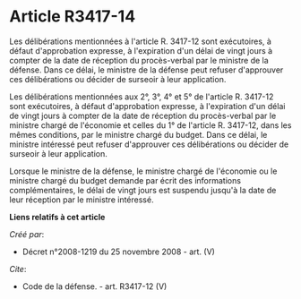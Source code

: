 # Article R3417-14

Les délibérations mentionnées à l'article R. 3417-12 sont exécutoires, à défaut d'approbation expresse, à l'expiration d'un
délai de vingt jours à compter de la date de réception du procès-verbal par le ministre de la défense. Dans ce délai, le
ministre de la défense peut refuser d'approuver ces délibérations ou décider de surseoir à leur application. 

Les délibérations mentionnées aux 2°, 3°, 4° et 5° de l'article R. 3417-12 sont exécutoires, à défaut d'approbation expresse,
à l'expiration d'un délai de vingt jours à compter de la date de réception du procès-verbal par le ministre chargé de
l'économie et celles du 1° de l'article R. 3417-12, dans les mêmes conditions, par le ministre chargé du budget. Dans ce
délai, le ministre intéressé peut refuser d'approuver ces délibérations ou décider de surseoir à leur application. 

Lorsque le ministre de la défense, le ministre chargé de l'économie ou le ministre chargé du budget demande par écrit des
informations complémentaires, le délai de vingt jours est suspendu jusqu'à la date de leur réception par le ministre
intéressé.

**Liens relatifs à cet article**

_Créé par_:

  - Décret n°2008-1219 du 25 novembre 2008 - art. (V)

_Cite_:

  - Code de la défense. - art. R3417-12 (V)
